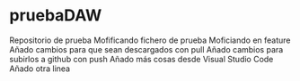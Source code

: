 # pruebaDAW
Repositorio de prueba
Mofificando fichero de prueba
Moficiando en feature
Añado cambios para que sean descargados con pull
Añado cambios para subirlos a github con push
Añado más cosas desde Visual Studio Code
Añado otra linea
